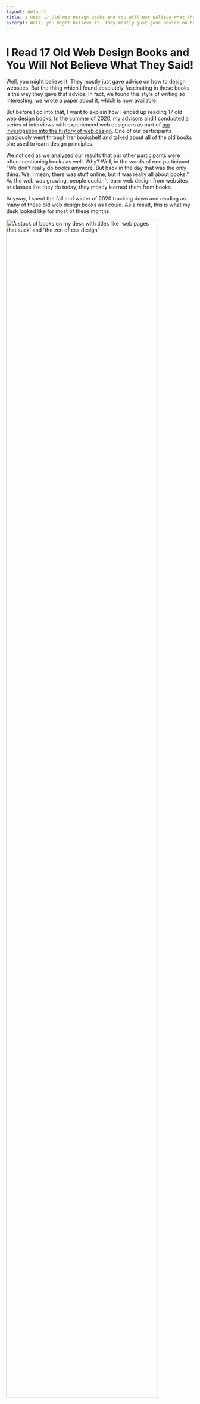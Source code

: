 ```yaml
---
layout: default
title: I Read 17 Old Web Design Books and You Will Not Believe What They Said!
excerpt: Well, you might believe it. They mostly just gave advice on how to design websites. But the thing which I found absolutely fascinating in these books is the way they gave that advice. In fact, we found this style of writing so interesting, we wrote a paper about it, which is now available.
---
```


# I Read 17 Old Web Design Books and You Will Not Believe What They Said!

Well, you might believe it. They mostly just gave advice on how to design websites. But the thing which I found absolutely fascinating in these books is the way they gave that advice. In fact, we found this style of writing so interesting, we wrote a paper about it, which is [now available](https://dl.acm.org/doi/10.1145/3508067).

But before I go into that, I want to explain how I ended up reading 17 old web design books. In the summer of 2020, my advisors and I conducted a series of interviews with experienced web designers as part of [our investigation into the history of web design](https://cv-web-history.neocities.org/). One of our participants graciously went through her bookshelf and talked about all of the old books she used to learn design principles. 

We noticed as we analyzed our results that our other participants were often mentioning books as well. Why? Well, in the words of one participant "We don't really do books anymore. But back in the day that was the only thing. We, I mean, there was stuff online, but it was really all about books." As the web was growing, people couldn't learn web design from websites or classes like they do today, they mostly learned them from books.

Anyway, I spent the fall and winter of 2020 tracking down and reading as many of these old web design books as I could. As a result, this is what my desk looked like for most of these months:

<img src="{{site.baseurl}}/assets/images/web_design_books.png" alt="A stack of books on my desk with titles like 'web pages that suck' and 'the zen of css design'" style="width: 90%; height: 90%"/>

So what exactly is the style of writing used in dot-com era web design books? We found five trends:

1. Justifications from personal credibility: The authors of these books don't really give evidence for their recommendations. Instead, they start by showing us that they really “get” web design and deserve our trust, and then they simply tell us how to design websites well. But they don't justify their credibility just using a resume – they also prove to us that culturally, they're the right kind of person to be good at designing websites. For example, at the start of *The Art and Science of Web Design*, Jeffrey Veen writes,
	
	> My past is one shared by almost everyone with whom I consider a peer: early video games in elementary school, a Commodore 64 in junior high, and a Macintosh in college. I bring this up because there was a sensation I felt the first time I used a Mac in the dark basement lab at my alma matter. It was a feeling of being disconnected and empowered at the same time...I have spent the last five years of my life making Web sites for HotWired, one of the first commercial publishers to focus its efforts exclusively online. These sites have relied on basic industry standards, have been funded through advertising, and have served a broad spectrum of technically literate users.

	Think about that: he not just learned how to code, but he had a specific 1980-90's upbringing which prepared him for computing. Then, he had a realization in a dark basement lab and worked for a publisher serving technically literate users.

2. Use of humor: Several of these web design books try to be funny. They include visual gags, one-liners and cultural references which have nothing to do with web design, but work well to hold our attention. For example, this passage from Vincent Flanders' *Web Pages that Suck*:
	
	> I realize pornography is a touchy subject (pardon the pun) for many people, but we need to look at it in a cool, rational manner because, like it or not, pornography is the kind of content people will crawl through sewers and beg to buy...Like it or not, pornography is the ultimate easy sell because it's something people will pay to see. They might not pay to read Michael Kinsley's Slate magazine, but they might pay to see him naked. Well, maybe that's a bad example. You know what I mean.

	Flanders is making the point that web content should be something that people really want. But rather than just say that, he connects it to pornography and makes a joke about Michael Kinsley, the pundit and founding editor of Slate. That last sentence is really interesting because it's printed in a book. If Flanders really thought that his example was bad, he would have deleted it. Instead, the phrase "maybe that's a bad example" is part of the rhetorical style.

	<img src="{{site.baseurl}}/assets/images/kinsley.png" alt="A stack of books on my desk with titles like 'web pages that suck' and 'the zen of css design'" style="width: 90%; height: 90%"/>

3. Dramatic headings and confident claims: These web design books use ridiculous claims in their sections headers. Things like “Everything You Know About the Web is Wrong” or “Digital Metaphor is the Enemy of Progress!” These kinds of headings read like clickbait, which is strange to see in a book, since we presumably have already bought the book in order to read the section headings.
4. Rhetorical use of the past and future: The books generally include a summary of the history of the web somewhere in their first chapter. These histories are usually very simplified and present the author's view of the web as the natural result of history.
5. Use of dichotomies to define web design: The books tend to define web design in opposition to other things, usually either art (like, web design is not art, it's serious business) or engineering (like, web design is not about solving boring technical problems, it's really about communication).

So why in the world are authors writing about the web this way? We think there are two related explanations:
1. Orality: These books are not written as books. They are really more like transcriptions of tech conference talks given by the authors, and serve as advertisements for those talks, and souvenirs for audience-members who enjoy them. While the style these authors use is unusual for written rhetoric, it makes perfect sense in oral rhetoric.
2. Nerd Masculinity: These books come from a specific cultural context: Silicon Valley in the dot-com boom. That culture places a lot of emphasis on technical self-confidence, nerd identity and a desire to be the "go to guy" who can "get the job done" (in the words of Marianne Cooper, who did a fantastic study of fatherhood in early-2000s Silicon Valley). These authors wrote this way in order to prove their “culture fit,” which makes them credible and trustworthy.

Implicitly, by writing this way, these authors are taking part in the construction of what it means to be a web designer, who gets to claim that role and how web design relates to other disciplines like art, design, software engineering and marketing. For better or worse, we are living with the consequences of that culture today. 

Anyway, if these topics interest you, you should read [our paper](https://dl.acm.org/doi/10.1145/3508067)! We have a lot of analysis and connections to theory (including translational HCI, secondary orality and hegemonic masculinity) that doesn't quite fit in a blog post like this and some recommendations for how we should teach new design disciplines in the future.
